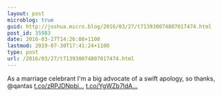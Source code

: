 ```yaml
---
layout: post
microblog: true
guid: http://joshua.micro.blog/2016/03/27/t713930074807017474.html
post_id: 35983
date: 2016-03-27T14:26:08+1100
lastmod: 2019-07-30T17:41:24+1100
type: post
url: /2016/03/27/t713930074807017474.html
---
```

As a marriage celebrant I'm a big advocate of a swift apology, so thanks, @qantas [t.co/zRPJDNpbi...](https://t.co/zRPJDNpbiv) [t.co/YgWZb7ldA...](https://t.co/YgWZb7ldAp)
